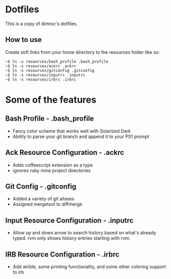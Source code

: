 Dotfiles
========

This is a copy of dimroc's dotfiles.

How to use
----------

Create soft links from your home directory to the resources folder like so:

    ~$ ln -s resources/bash_profile .bash_profile
    ~$ ln -s resources/ackrc .ackrc
    ~$ ln -s resources/gitconfig .gitconfig
    ~$ ln -s resources/inputrc .inputrc
    ~$ ln -s resources/irbrc .irbrc

Some of the features
====================

Bash Profile - .bash_profile
----------------------------

* Fancy color scheme that works well with Solarized Dark
* Ability to parse your git branch and append it to your PS1 prompt

Ack Resource Configuration - .ackrc
-----------------------------------

* Adds coffeescript extension as a type
* ignores ruby mine project directories

Git Config - .gitconfig
-----------------------

* Added a variety of git aliases
* Assigned mergetool to diffmerge

Input Resource Configuration - .inputrc
---------------------------------------

* Allow up and down arrow to search history based on what's already typed. rvm <up-arrow> only shows history entries starting with rvm.

IRB Resource Configuration - .irbrc
-----------------------------------

* Add wirble, some printing functionality, and some other coloring support to irb

